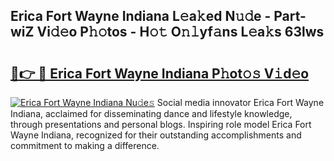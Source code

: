 ## Erica Fort Wayne Indiana L𝚎a𝚔ed N𝚞𝚍e - Part-wiZ Vi𝚍𝚎o P𝚑𝚘tos - H𝚘𝚝 O𝚗𝚕yf𝚊ns L𝚎a𝚔s 63lws

# <h2><a href="http://kf354w.oniu.top/?m=Erica+Fort+Wayne+Indiana">🔗👉 🔴 Erica Fort Wayne Indiana P𝚑ot𝚘𝚜 V𝚒d𝚎o</a></h2>

[![Erica Fort Wayne Indiana Nu𝚍e𝚜](https://i.imgur.com/0qMVB7G.gif)](http://kf354w.oniu.top/?m=Erica+Fort+Wayne+Indiana)
Social media innovator Erica Fort Wayne Indiana, acclaimed for disseminating dance and lifestyle knowledge, through presentations and personal blogs. Inspiring role model Erica Fort Wayne Indiana, recognized for their outstanding accomplishments and commitment to making a difference.  
